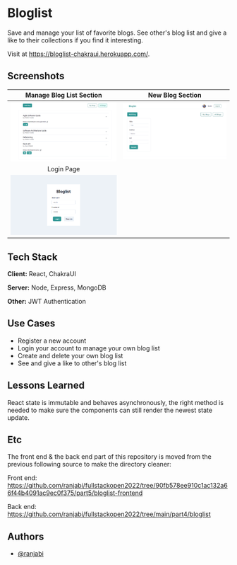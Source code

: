 # Bloglist

Save and manage your list of favorite blogs. See other's blog list and give a like to their collections if you find it interesting.

Visit at https://bloglist-chakraui.herokuapp.com/.


## Screenshots
| Manage Blog List Section       |   New Blog Section       |
| :-------------: |:-------------:|
| ![Main Section](https://github.com/ranjabi/bloglist-dashboard/blob/main/frontend/src/assets/main-page.png) | ![New Blog Section](https://github.com/ranjabi/bloglist-dashboard/blob/main/frontend/src/assets/new-blog-section.png)
| Login Page        |
| ![Login Page](https://github.com/ranjabi/bloglist-dashboard/blob/main/frontend/src/assets/login-page.png) |



## Tech Stack

**Client:** React, ChakraUI

**Server:** Node, Express, MongoDB

**Other:** JWT Authentication

## Use Cases

- Register a new account 
- Login your account to manage your own blog list
- Create and delete your own blog list
- See and give a like to other's blog list
## Lessons Learned

React state is immutable and behaves asynchronously, the right method is needed to make sure the components can still render the newest state update.

## Etc
The front end & the back end part of this repository is moved from the previous following source to make the directory cleaner:

Front end: https://github.com/ranjabi/fullstackopen2022/tree/90fb578ee910c1ac132a66f44b4091ac9ec0f375/part5/bloglist-frontend

Back end: https://github.com/ranjabi/fullstackopen2022/tree/main/part4/bloglist

## Authors

- [@ranjabi](https://www.github.com/ranjabi)

